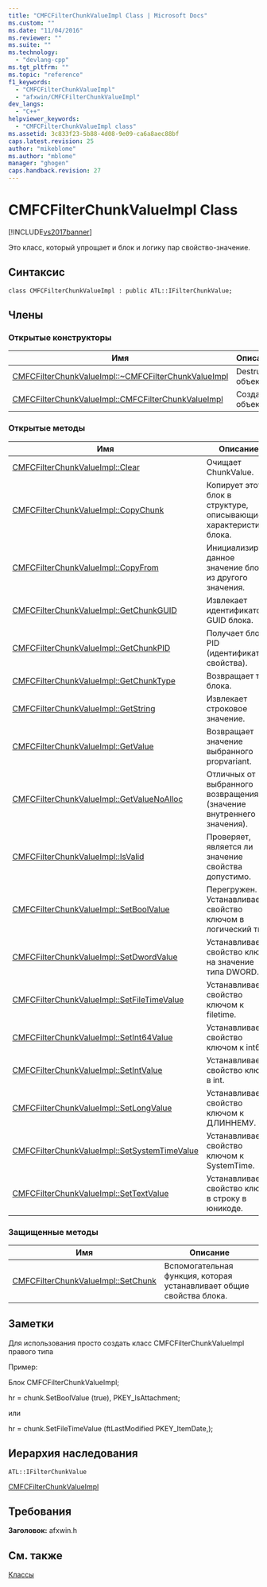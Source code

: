 ```yaml
---
title: "CMFCFilterChunkValueImpl Class | Microsoft Docs"
ms.custom: ""
ms.date: "11/04/2016"
ms.reviewer: ""
ms.suite: ""
ms.technology: 
  - "devlang-cpp"
ms.tgt_pltfrm: ""
ms.topic: "reference"
f1_keywords: 
  - "CMFCFilterChunkValueImpl"
  - "afxwin/CMFCFilterChunkValueImpl"
dev_langs: 
  - "C++"
helpviewer_keywords: 
  - "CMFCFilterChunkValueImpl class"
ms.assetid: 3c833f23-5b88-4d08-9e09-ca6a8aec88bf
caps.latest.revision: 25
author: "mikeblome"
ms.author: "mblome"
manager: "ghogen"
caps.handback.revision: 27
---
```

# CMFCFilterChunkValueImpl Class
[!INCLUDE[vs2017banner](../../assembler/inline/includes/vs2017banner.md)]

Это класс, который упрощает и блок и логику пар свойство\-значение.  
  
## Синтаксис  
  
```  
class CMFCFilterChunkValueImpl : public ATL::IFilterChunkValue;  
```  
  
## Члены  
  
### Открытые конструкторы  
  
|Имя|Описание|  
|---------|--------------|  
|[CMFCFilterChunkValueImpl::~CMFCFilterChunkValueImpl](../Topic/CMFCFilterChunkValueImpl::~CMFCFilterChunkValueImpl.md)|Destructs объект.|  
|[CMFCFilterChunkValueImpl::CMFCFilterChunkValueImpl](../Topic/CMFCFilterChunkValueImpl::CMFCFilterChunkValueImpl.md)|Создает объект.|  
  
### Открытые методы  
  
|Имя|Описание|  
|---------|--------------|  
|[CMFCFilterChunkValueImpl::Clear](../Topic/CMFCFilterChunkValueImpl::Clear.md)|Очищает ChunkValue.|  
|[CMFCFilterChunkValueImpl::CopyChunk](../Topic/CMFCFilterChunkValueImpl::CopyChunk.md)|Копирует этот блок в структуре, описывающие характеристики блока.|  
|[CMFCFilterChunkValueImpl::CopyFrom](../Topic/CMFCFilterChunkValueImpl::CopyFrom.md)|Инициализирует данное значение блока из другого значения.|  
|[CMFCFilterChunkValueImpl::GetChunkGUID](../Topic/CMFCFilterChunkValueImpl::GetChunkGUID.md)|Извлекает идентификатор GUID блока.|  
|[CMFCFilterChunkValueImpl::GetChunkPID](../Topic/CMFCFilterChunkValueImpl::GetChunkPID.md)|Получает блок PID \(идентификатор свойства\).|  
|[CMFCFilterChunkValueImpl::GetChunkType](../Topic/CMFCFilterChunkValueImpl::GetChunkType.md)|Возвращает тип блока.|  
|[CMFCFilterChunkValueImpl::GetString](../Topic/CMFCFilterChunkValueImpl::GetString.md)|Извлекает строковое значение.|  
|[CMFCFilterChunkValueImpl::GetValue](../Topic/CMFCFilterChunkValueImpl::GetValue.md)|Возвращает значение выбранного propvariant.|  
|[CMFCFilterChunkValueImpl::GetValueNoAlloc](../Topic/CMFCFilterChunkValueImpl::GetValueNoAlloc.md)|Отличных от выбранного возвращениями \(значение внутреннего значения\).|  
|[CMFCFilterChunkValueImpl::IsValid](../Topic/CMFCFilterChunkValueImpl::IsValid.md)|Проверяет, является ли значение свойства допустимо.|  
|[CMFCFilterChunkValueImpl::SetBoolValue](../Topic/CMFCFilterChunkValueImpl::SetBoolValue.md)|Перегружен.  Устанавливает свойство ключом в логический тип.|  
|[CMFCFilterChunkValueImpl::SetDwordValue](../Topic/CMFCFilterChunkValueImpl::SetDwordValue.md)|Устанавливает свойство ключа на значение типа DWORD.|  
|[CMFCFilterChunkValueImpl::SetFileTimeValue](../Topic/CMFCFilterChunkValueImpl::SetFileTimeValue.md)|Устанавливает свойство ключом к filetime.|  
|[CMFCFilterChunkValueImpl::SetInt64Value](../Topic/CMFCFilterChunkValueImpl::SetInt64Value.md)|Устанавливает свойство ключом к int64.|  
|[CMFCFilterChunkValueImpl::SetIntValue](../Topic/CMFCFilterChunkValueImpl::SetIntValue.md)|Устанавливает свойство ключа в int.|  
|[CMFCFilterChunkValueImpl::SetLongValue](../Topic/CMFCFilterChunkValueImpl::SetLongValue.md)|Устанавливает свойство ключом к ДЛИННЕМУ.|  
|[CMFCFilterChunkValueImpl::SetSystemTimeValue](../Topic/CMFCFilterChunkValueImpl::SetSystemTimeValue.md)|Устанавливает свойство ключом к SystemTime.|  
|[CMFCFilterChunkValueImpl::SetTextValue](../Topic/CMFCFilterChunkValueImpl::SetTextValue.md)|Устанавливает свойство ключа в строку в юникоде.|  
  
### Защищенные методы  
  
|Имя|Описание|  
|---------|--------------|  
|[CMFCFilterChunkValueImpl::SetChunk](../Topic/CMFCFilterChunkValueImpl::SetChunk.md)|Вспомогательная функция, которая устанавливает общие свойства блока.|  
  
## Заметки  
 Для использования просто создать класс CMFCFilterChunkValueImpl правого типа  
  
 Пример:  
  
 Блок CMFCFilterChunkValueImpl;  
  
 hr \= chunk.SetBoolValue \(true\), PKEY\_IsAttachment;  
  
 или  
  
 hr \= chunk.SetFileTimeValue \(ftLastModified PKEY\_ItemDate,\);  
  
## Иерархия наследования  
 `ATL::IFilterChunkValue`  
  
 [CMFCFilterChunkValueImpl](../../mfc/reference/cmfcfilterchunkvalueimpl-class.md)  
  
## Требования  
 **Заголовок:** afxwin.h  
  
## См. также  
 [Классы](../Topic/MFC%20Classes.md)